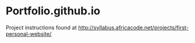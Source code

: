 # Portfolio.github.io
Project instructions found at http://syllabus.africacode.net/projects/first-personal-website/
